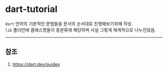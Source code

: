 # dart-tutorial

`dart` 언어의 기본적인 문법들을 문서의 순서대로 진행해보기위해 작성.  
`lib` 폴더안에 클래스명들이 중분류에 해당하며 사실 그렇게 체계적으로 나누진않음.

---

## 참조

1. https://dart.dev/guides
